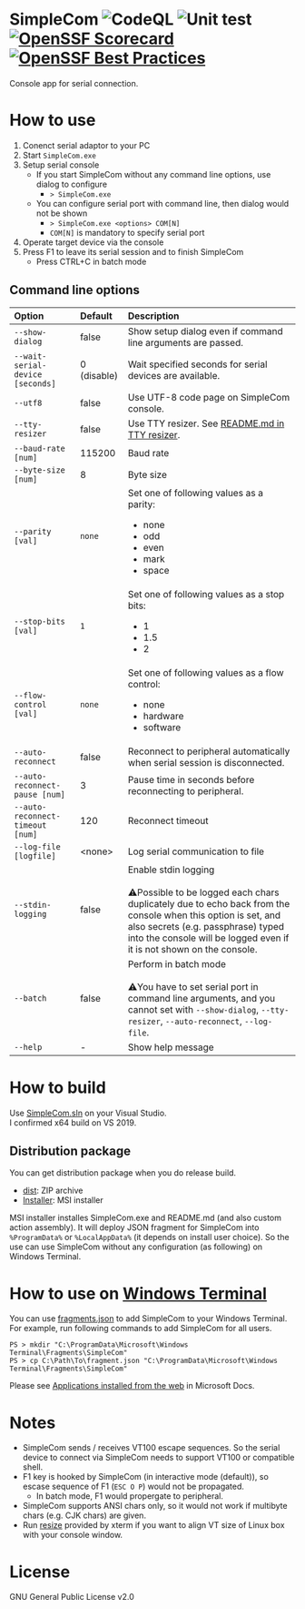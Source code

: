 SimpleCom
![CodeQL](../../workflows/CodeQL/badge.svg)
![Unit test](../../workflows/Unit%20test/badge.svg)
[![OpenSSF Scorecard](https://api.securityscorecards.dev/projects/github.com/YaSuenag/SimpleCom/badge)](https://securityscorecards.dev/viewer/?uri=github.com/YaSuenag/SimpleCom)
[![OpenSSF Best Practices](https://www.bestpractices.dev/projects/8152/badge)](https://www.bestpractices.dev/projects/8152)
===================

Console app for serial connection.

# How to use

1. Conenct serial adaptor to your PC
2. Start `SimpleCom.exe`
3. Setup serial console
    * If you start SimpleCom without any command line options, use dialog to configure
        * `> SimpleCom.exe`
    * You can configure serial port with command line, then dialog would not be shown
        * `> SimpleCom.exe <options> COM[N]`
        * `COM[N]` is mandatory to specify serial port
4. Operate target device via the console
5. Press F1 to leave its serial session and to finish SimpleCom
    * Press CTRL+C in batch mode

## Command line options

| Option | Default | Description |
| :----- | :------ | :---------- |
| `--show-dialog` | false | Show setup dialog even if command line arguments are passed. |
| `--wait-serial-device [seconds]` | 0 (disable) | Wait specified seconds for serial devices are available. |
| `--utf8` | false | Use UTF-8 code page on SimpleCom console. |
| `--tty-resizer` | false | Use TTY resizer. See [README.md in TTY resizer](tty-resizer/README.md). |
| `--baud-rate [num]` | 115200 | Baud rate |
| `--byte-size [num]` | 8 | Byte size |
| `--parity [val]` | `none` | Set one of following values as a parity: <ul><li>none</li><li>odd</li><li>even</li><li>mark</li><li>space</li></ul> |
| `--stop-bits [val]` | `1` | Set one of following values as a stop bits: <ul><li>1</li><li>1.5</li><li>2</li></ul> |
| `--flow-control [val]` | `none` | Set one of following values as a flow control: <ul><li>none</li><li>hardware</li><li>software</li></ul> |
| `--auto-reconnect` | false | Reconnect to peripheral automatically when serial session is disconnected. |
| `--auto-reconnect-pause [num]` | 3 | Pause time in seconds before reconnecting to peripheral. |
| `--auto-reconnect-timeout [num]` | 120 | Reconnect timeout |
| `--log-file [logfile]` | &lt;none&gt; | Log serial communication to file |
| `--stdin-logging` | false | Enable stdin logging<br><br>⚠️Possible to be logged each chars duplicately due to echo back from the console when this option is set, and also secrets (e.g. passphrase) typed into the console will be logged even if it is not shown on the console. |
| `--batch` | false | Perform in batch mode<br><br>⚠️You have to set serial port in command line arguments, and you cannot set with `--show-dialog`, `--tty-resizer`, `--auto-reconnect`, `--log-file`. |
| `--help` | - | Show help message |

# How to build

Use [SimpleCom.sln](https://github.com/YaSuenag/SimpleCom/blob/master/SimpleCom.sln) on your Visual Studio.  
I confirmed x64 build on VS 2019.

## Distribution package

You can get distribution package when you do release build.

* [dist](dist): ZIP archive
* [Installer](Installer): MSI installer

MSI installer installes SimpleCom.exe and README.md (and also custom action assembly). It will deploy JSON fragment for SimpleCom into `%ProgramData%` or `%LocalAppData%` (it depends on install user choice). So the use can use SimpleCom without any configuration (as following) on Windows Terminal.

# How to use on [Windows Terminal](https://github.com/microsoft/terminal)

You can use [fragments.json](fragments.json) to add SimpleCom to your Windows Terminal.  
For example, run following commands to add SimpleCom for all users.

```
PS > mkdir "C:\ProgramData\Microsoft\Windows Terminal\Fragments\SimpleCom"
PS > cp C:\Path\To\fragment.json "C:\ProgramData\Microsoft\Windows Terminal\Fragments\SimpleCom"
```

Please see [Applications installed from the web](https://docs.microsoft.com/ja-jp/windows/terminal/json-fragment-extensions#applications-installed-from-the-web) in Microsoft Docs.

# Notes

* SimpleCom sends / receives VT100 escape sequences. So the serial device to connect via SimpleCom needs to support VT100 or compatible shell.
* F1 key is hooked by SimpleCom (in interactive mode (default)), so escase sequence of F1 (`ESC O P`) would not be propagated.
    * In batch mode, F1 would propergate to peripheral.
* SimpleCom supports ANSI chars only, so it would not work if multibyte chars (e.g. CJK chars) are given.
* Run [resize](https://linux.die.net/man/1/resize) provided by xterm if you want to align VT size of Linux box with your console window.

# License

GNU General Public License v2.0
